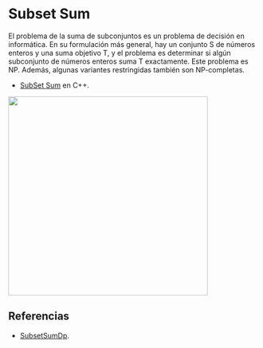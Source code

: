 # Subset Sum
El problema de la suma de subconjuntos es un problema de decisión en informática. 
En su formulación más general, hay un conjunto S de números enteros y una suma objetivo T, y 
el problema es determinar si algún subconjunto de números enteros suma T exactamente. Este problema es NP. Además, 
algunas variantes restringidas también son NP-completas.

* [SubSet Sum](https://github.com/Lutyvr02/Algoritmica/blob/main/Contenidos/SubSum/subsum.cpp) en C++.
<img src="https://user-images.githubusercontent.com/101956531/197400381-05f1465f-3933-410f-979b-4409811dca9f.jpg" width="400">

## Referencias
* [SubsetSumDp](https://www.geeksforgeeks.org/subset-sum-problem-dp-25/).

